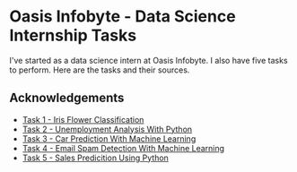 
# Oasis Infobyte - Data Science Internship Tasks

I've started as a data science intern at Oasis Infobyte. I also have five tasks to perform. Here are the tasks and their sources.

## Acknowledgements

 - [Task 1 - Iris Flower Classification](https://github.com/Wydoinn/OIBSIP/tree/main/Task%201%20-%20Iris%20Flower%20Classification)
 - [Task 2 - Unemployment Analysis With Python]()
 - [Task 3 - Car Prediction With Machine Learning]()
 - [Task 4 - Email Spam Detection With Machine Learning]()
 - [Task 5 - Sales Predicition Using Python]()
